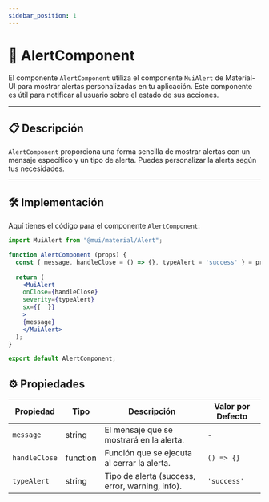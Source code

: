 ```yaml
---
sidebar_position: 1
---
```


# 🚨 AlertComponent

El componente `AlertComponent` utiliza el componente `MuiAlert` de Material-UI para mostrar alertas personalizadas en tu aplicación. Este componente es útil para notificar al usuario sobre el estado de sus acciones.

---

## 📋 Descripción

`AlertComponent` proporciona una forma sencilla de mostrar alertas con un mensaje específico y un tipo de alerta. Puedes personalizar la alerta según tus necesidades.

---

## 🛠️ Implementación

Aquí tienes el código para el componente `AlertComponent`:

```jsx 
import MuiAlert from "@mui/material/Alert";

function AlertComponent (props) {
  const { message, handleClose = () => {}, typeAlert = 'success' } = props;
  
  return (
    <MuiAlert
    onClose={handleClose}
    severity={typeAlert}
    sx={{  }}
    >
    {message}
    </MuiAlert>
  );
}

export default AlertComponent;
```

## ⚙️ Propiedades

| Propiedad    | Tipo     | Descripción                                       | Valor por Defecto |
|--------------|----------|---------------------------------------------------|-------------------|
| `message`    | string   | El mensaje que se mostrará en la alerta.         | -                 |
| `handleClose`| function | Función que se ejecuta al cerrar la alerta.      | `() => {}`        |
| `typeAlert`  | string   | Tipo de alerta (success, error, warning, info).  | `'success'`      |

